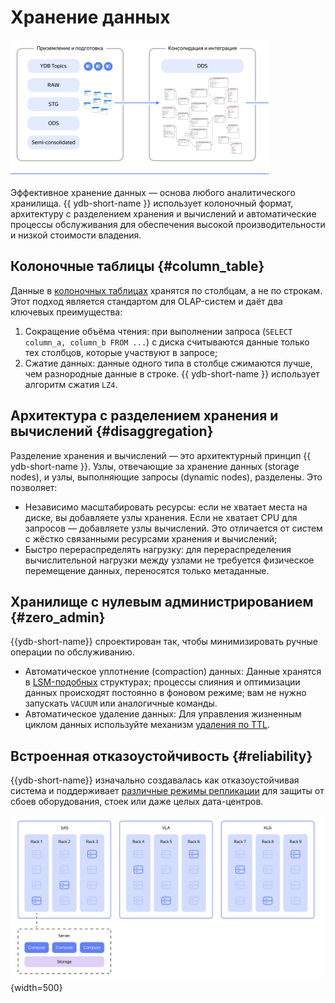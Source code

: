 # Хранение данных

![](_includes/olap_storage.png)

Эффективное хранение данных — основа любого аналитического хранилища. {{ ydb-short-name }} использует колоночный формат, архитектуру с разделением хранения и вычислений и автоматические процессы обслуживания для обеспечения высокой производительности и низкой стоимости владения.

## Колоночные таблицы {#column_table}

Данные в [колоночных таблицах](../../../../concepts/datamodel/table.md#column-oriented-tables) хранятся по столбцам, а не по строкам. Этот подход является стандартом для OLAP-систем и даёт два ключевых преимущества:

1. Сокращение объёма чтения: при выполнении запроса (`SELECT column_a, column_b FROM ...`) с диска считываются данные только тех столбцов, которые участвуют в запросе;
2. Сжатие данных: данные одного типа в столбце сжимаются лучше, чем разнородные данные в строке. {{ ydb-short-name }} использует алгоритм сжатия `LZ4`.

## Архитектура с разделением хранения и вычислений {#disaggregation}

Разделение хранения и вычислений — это архитектурный принцип {{ ydb-short-name }}. Узлы, отвечающие за хранение данных (storage nodes), и узлы, выполняющие запросы (dynamic nodes), разделены. Это позволяет:

- Независимо масштабировать ресурсы: если не хватает места на диске, вы добавляете узлы хранения. Если не хватает CPU для запросов — добавляете узлы вычислений. Это отличается от систем с жёстко связанными ресурсами хранения и вычислений;
- Быстро перераспределять нагрузку: для перераспределения вычислительной нагрузки между узлами не требуется физическое перемещение данных, переносятся только метаданные.

## Хранилище с нулевым администрированием {#zero_admin}

{{ydb-short-name}} спроектирован так, чтобы минимизировать ручные операции по обслуживанию.

- Автоматическое уплотнение (compaction) данных: Данные хранятся в [LSM-подобных](../../../../concepts/mvcc.md#organizaciya-hraneniya-dannyh-mvcc) структурах; процессы слияния и оптимизации данных происходят постоянно в фоновом режиме; вам не нужно запускать `VACUUM` или аналогичные команды.
- Автоматическое удаление данных: Для управления жизненным циклом данных используйте механизм [удаления по TTL](../../../../concepts/ttl.md).

## Встроенная отказоустойчивость {#reliability}

{{ydb-short-name}} изначально создавалась как отказоустойчивая система и поддерживает [различные режимы репликации](../../../../concepts/topology.md#cluster-config) для защиты от сбоев оборудования, стоек или даже целых дата-центров.

![](_includes/olap_3dc.png){width=500}
